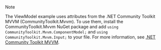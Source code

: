 > [!NOTE]
> The ViewModel example uses attributes from the .NET Community Toolkit MVVM (CommunityToolkit.Mvvm). To use them, install the CommunityToolkit.Mvvm NuGet package and add `using CommunityToolkit.Mvvm.ComponentModel;` and `using CommunityToolkit.Mvvm.Input;` to your file. For more information, see [.NET Community Toolkit MVVM](/dotnet/communitytoolkit/mvvm/).

